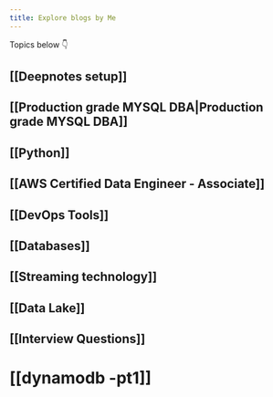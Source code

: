 ```yaml
---
title: Explore blogs by Me
---
```


Topics below 👇

## [[Deepnotes setup]]
## [[Production grade MYSQL DBA|Production grade MYSQL DBA]]

## [[Python]]

## [[AWS Certified Data Engineer - Associate]]

## [[DevOps Tools]]

## [[Databases]]

## [[Streaming technology]]

## [[Data Lake]]

## [[Interview Questions]]

# [[dynamodb -pt1]]
